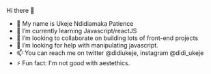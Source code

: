 Hi there 👋

- 🔭 My name is Ukeje Ndidiamaka Patience
- 🌱 I’m currently learning Javascript/reactJS
- 👯 I’m looking to collaborate on building lots of front-end projects
- 🤔 I’m looking for help with manipulating javascript.
- 📫 You can reach me on twitter @didiukeje, instagram @didi_ukeje
- ⚡ Fun fact: I'm not good with aestethics.

